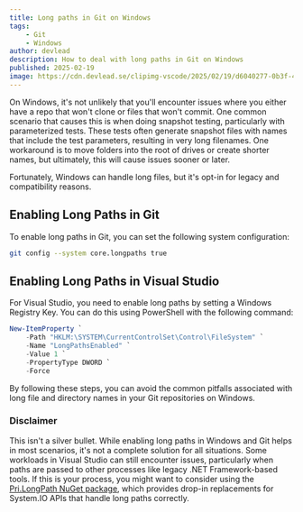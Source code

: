 ```yaml
---
title: Long paths in Git on Windows
tags:
    - Git
    - Windows
author: devlead
description: How to deal with long paths in Git on Windows
published: 2025-02-19
image: https://cdn.devlead.se/clipimg-vscode/2025/02/19/d6040277-0b3f-4d2d-96be-356c4b5e8625.png?sv=2023-01-03&st=2025-02-19T19%3A10%3A42Z&se=2035-01-19T19%3A10%3A00Z&sr=b&sp=r&sig=f7JFWYHcFzUGKxOb4ihKJe9rt2bP%2BbIm%2Bk5LfJaTH6E%3D
---
```


On Windows, it's not unlikely that you'll encounter issues where you either have a repo that won't clone or files that won't commit. One common scenario that causes this is when doing snapshot testing, particularly with parameterized tests. These tests often generate snapshot files with names that include the test parameters, resulting in very long filenames. 
One workaround is to move folders into the root of drives or create shorter names, but ultimately, this will cause issues sooner or later.

Fortunately, Windows can handle long files, but it's opt-in for legacy and compatibility reasons.

## Enabling Long Paths in Git

To enable long paths in Git, you can set the following system configuration:

```bash
git config --system core.longpaths true
```

## Enabling Long Paths in Visual Studio

For Visual Studio, you need to enable long paths by setting a Windows Registry Key. You can do this using PowerShell with the following command:

```PowerShell
New-ItemProperty `
    -Path "HKLM:\SYSTEM\CurrentControlSet\Control\FileSystem" `
    -Name "LongPathsEnabled" `
    -Value 1 `
    -PropertyType DWORD `
    -Force
```

By following these steps, you can avoid the common pitfalls associated with long file and directory names in your Git repositories on Windows.

### Disclaimer

This isn't a silver bullet. While enabling long paths in Windows and Git helps in most scenarios, it's not a complete solution for all situations. Some workloads in Visual Studio can still encounter issues, particularly when paths are passed to other processes like legacy .NET Framework-based tools. If this is your process, you might want to consider using the [Pri.LongPath NuGet package](https://www.nuget.org/packages/Pri.LongPath), which provides drop-in replacements for System.IO APIs that handle long paths correctly.

